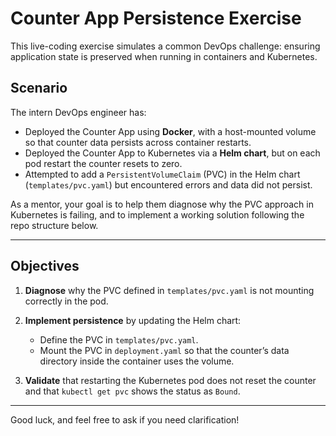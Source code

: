 # Counter App Persistence Exercise

This live-coding exercise simulates a common DevOps challenge: ensuring application state is preserved when running in containers and Kubernetes.

## Scenario

The intern DevOps engineer has:

* Deployed the Counter App using **Docker**, with a host-mounted volume so that counter data persists across container restarts.
* Deployed the Counter App to Kubernetes via a **Helm chart**, but on each pod restart the counter resets to zero.
* Attempted to add a `PersistentVolumeClaim` (PVC) in the Helm chart (`templates/pvc.yaml`) but encountered errors and data did not persist.

As a mentor, your goal is to help them diagnose why the PVC approach in Kubernetes is failing, and to implement a working solution following the repo structure below.

---

## Objectives

1. **Diagnose** why the PVC defined in `templates/pvc.yaml` is not mounting correctly in the pod.
2. **Implement persistence** by updating the Helm chart:

    * Define the PVC in `templates/pvc.yaml`.
    * Mount the PVC in `deployment.yaml` so that the counter’s data directory inside the container uses the volume.
3. **Validate** that restarting the Kubernetes pod does not reset the counter and that `kubectl get pvc` shows the status as `Bound`.

---

Good luck, and feel free to ask if you need clarification!
